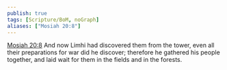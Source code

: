 ```yaml
---
publish: true
tags: [Scripture/BoM, noGraph]
aliases: ["Mosiah 20:8"]
---
```

[Mosiah 20:8](https://churchofjesuschrist.org/study/scriptures/bofm/mosiah/20?lang=eng&id=p8#p8) And now Limhi had discovered them from the tower, even all their preparations for war did he discover; therefore he gathered his people together, and laid wait for them in the fields and in the forests.
